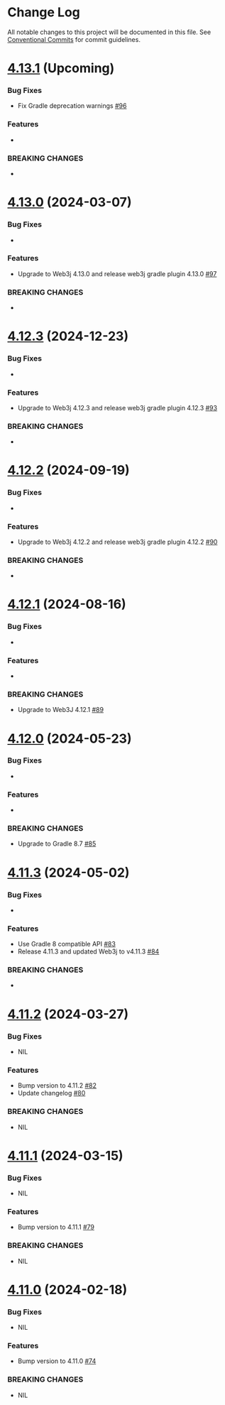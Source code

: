 # Change Log

All notable changes to this project will be documented in this file.
See [Conventional Commits](https://conventionalcommits.org) for commit guidelines.

# [4.13.1]() (Upcoming)

### Bug Fixes

* Fix Gradle deprecation warnings [#96](https://github.com/hyperledger-web3j/web3j-gradle-plugin/pull/96)

### Features

* 

### BREAKING CHANGES

*

# [4.13.0](https://github.com/hyperledger-web3j/web3j-gradle-plugin/releases/tag/v4.13.0) (2024-03-07)

### Bug Fixes

*

### Features

* Upgrade to Web3j 4.13.0 and release web3j gradle plugin 4.13.0 [#97](https://github.com/hyperledger-web3j/web3j-gradle-plugin/pull/97)


### BREAKING CHANGES

*

# [4.12.3](https://github.com/web3j/web3j-gradle-plugin/releases/tag/v4.12.3) (2024-12-23)

### Bug Fixes

*

### Features

*  Upgrade to Web3j 4.12.3 and release web3j gradle plugin 4.12.3 [#93](https://github.com/hyperledger-web3j/web3j-gradle-plugin/pull/93)

### BREAKING CHANGES

*

# [4.12.2](https://github.com/web3j/web3j-gradle-plugin/releases/tag/v4.12.2) (2024-09-19)

### Bug Fixes

*

### Features

* Upgrade to Web3j 4.12.2 and release web3j gradle plugin 4.12.2 [#90](https://github.com/hyperledger/web3j-gradle-plugin/pull/90)

### BREAKING CHANGES

* 

# [4.12.1](https://github.com/web3j/web3j-gradle-plugin/releases/tag/v4.12.1) (2024-08-16)

### Bug Fixes

*

### Features

*

### BREAKING CHANGES

* Upgrade to Web3J 4.12.1 [#89](https://github.com/hyperledger/web3j-gradle-plugin/pull/89)

# [4.12.0](https://github.com/web3j/web3j-gradle-plugin/releases/tag/v4.12.0) (2024-05-23)

### Bug Fixes

*

### Features

* 

### BREAKING CHANGES

* Upgrade to Gradle 8.7 [#85](https://github.com/hyperledger/web3j-gradle-plugin/pull/85)

# [4.11.3](https://github.com/web3j/web3j-gradle-plugin/releases/tag/v4.11.3) (2024-05-02)

### Bug Fixes

* 

### Features

* Use Gradle 8 compatible API [#83](https://github.com/hyperledger/web3j-gradle-plugin/pull/83)
* Release 4.11.3 and updated Web3j to v4.11.3 [#84](https://github.com/hyperledger/web3j-gradle-plugin/pull/84)

### BREAKING CHANGES

* 

# [4.11.2](https://github.com/web3j/web3j-gradle-plugin/releases/tag/v4.11.2) (2024-03-27)

### Bug Fixes

* NIL

### Features

* Bump version to 4.11.2 [#82](https://github.com/web3j/web3j-gradle-plugin/pull/82)
* Update changelog [#80](https://github.com/web3j/web3j-gradle-plugin/pull/80)

### BREAKING CHANGES

* NIL

# [4.11.1](https://github.com/web3j/web3j-gradle-plugin/releases/tag/v4.11.1) (2024-03-15)

### Bug Fixes

* NIL

### Features

* Bump version to 4.11.1 [#79](https://github.com/web3j/web3j-gradle-plugin/pull/79)

### BREAKING CHANGES

* NIL

# [4.11.0](https://github.com/web3j/web3j-gradle-plugin/releases/tag/v4.11.0) (2024-02-18)

### Bug Fixes

* NIL

### Features

* Bump version to 4.11.0 [#74](https://github.com/web3j/web3j-gradle-plugin/pull/74)

### BREAKING CHANGES

* NIL
